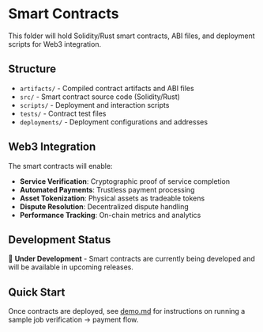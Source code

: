 # Smart Contracts

This folder will hold Solidity/Rust smart contracts, ABI files, and deployment scripts for Web3 integration.

## Structure

- `artifacts/` - Compiled contract artifacts and ABI files
- `src/` - Smart contract source code (Solidity/Rust)
- `scripts/` - Deployment and interaction scripts
- `tests/` - Contract test files
- `deployments/` - Deployment configurations and addresses

## Web3 Integration

The smart contracts will enable:

- **Service Verification**: Cryptographic proof of service completion
- **Automated Payments**: Trustless payment processing
- **Asset Tokenization**: Physical assets as tradeable tokens
- **Dispute Resolution**: Decentralized dispute handling
- **Performance Tracking**: On-chain metrics and analytics

## Development Status

🚧 **Under Development** - Smart contracts are currently being developed and will be available in upcoming releases.

## Quick Start

Once contracts are deployed, see [demo.md](./demo.md) for instructions on running a sample job verification → payment flow.
